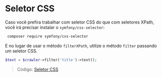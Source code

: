 # Seletor CSS

Caso você prefira trabalhar com seletor CSS do que com seletores XPath, você irá precisar instalar o `symfony/css-selector`:

```bash
 composer require symfony/css-selector
```

E no lugar de usar o método `filterXPath`, utilize o método `filter` passando um seletor CSS.

```php
$text = $crawler->filter('title')->text();
```

> Código: [Seletor CSS](/exercicio/07-seletor-css.php)